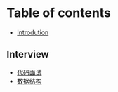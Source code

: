 # Table of contents

* [Introdution](README.md)

## Interview

* [代码面试](interview/untitled.md)
* [数据结构](interview/untitled-1.md)

